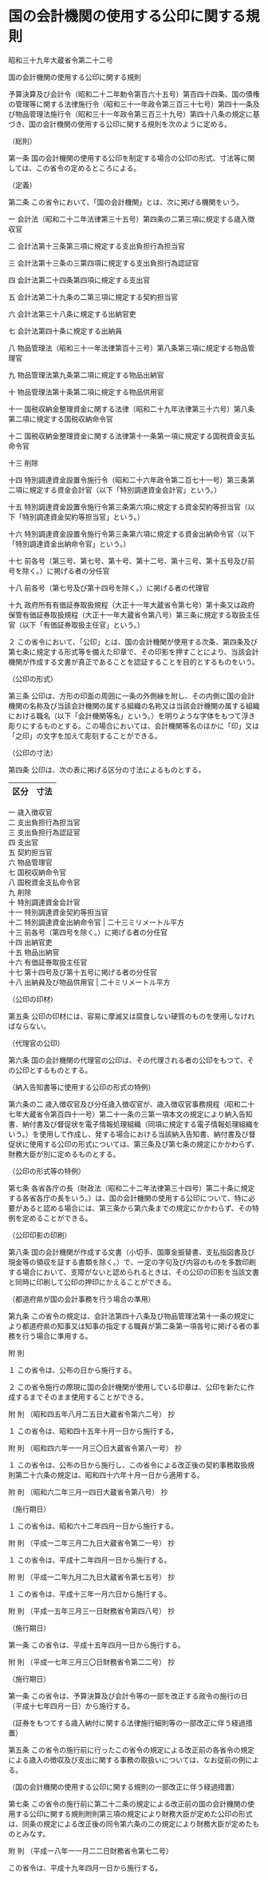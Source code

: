 # 国の会計機関の使用する公印に関する規則

昭和三十九年大蔵省令第二十二号

国の会計機関の使用する公印に関する規則

予算決算及び会計令（昭和二十二年勅令第百六十五号）第百四十四条、国の債権の管理等に関する法律施行令（昭和三十一年政令第三百三十七号）第四十一条及び物品管理法施行令（昭和三十一年政令第三百三十九号）第四十八条の規定に基づき、国の会計機関の使用する公印に関する規則を次のように定める。

（総則）

第一条 国の会計機関の使用する公印を制定する場合の公印の形式、寸法等に関しては、この省令の定めるところによる。

（定義）

第二条 この省令において、「国の会計機関」とは、次に掲げる機関をいう。

一 会計法（昭和二十二年法律第三十五号）第四条の二第三項に規定する歳入徴収官

二 会計法第十三条第三項に規定する支出負担行為担当官

三 会計法第十三条の三第四項に規定する支出負担行為認証官

四 会計法第二十四条第四項に規定する支出官

五 会計法第二十九条の二第三項に規定する契約担当官

六 会計法第三十八条に規定する出納官吏

七 会計法第四十条に規定する出納員

八 物品管理法（昭和三十一年法律第百十三号）第八条第三項に規定する物品管理官

九 物品管理法第九条第二項に規定する物品出納官

十 物品管理法第十条第二項に規定する物品供用官

十一 国税収納金整理資金に関する法律（昭和二十九年法律第三十六号）第八条第二項に規定する国税収納命令官

十二 国税収納金整理資金に関する法律第十一条第一項に規定する国税資金支払命令官

十三 削除

十四 特別調達資金設置令施行令（昭和二十六年政令第二百七十一号）第三条第二項に規定する資金会計官（以下「特別調達資金会計官」という。）

十五 特別調達資金設置令施行令第三条第六項に規定する資金契約等担当官（以下「特別調達資金契約等担当官」という。）

十六 特別調達資金設置令施行令第三条第六項に規定する資金出納命令官（以下「特別調達資金出納命令官」という。）

十七 前各号（第三号、第七号、第十号、第十二号、第十三号、第十五号及び前号を除く。）に掲げる者の分任官

十八 前各号（第七号及び第十四号を除く。）に掲げる者の代理官

十九 政府所有有価証券取扱規程（大正十一年大蔵省令第七号）第十条又は政府保管有価証券取扱規程（大正十一年大蔵省令第八号）第三条に規定する取扱主任官（以下「有価証券取扱主任官」という。）

２ この省令において、「公印」とは、国の会計機関が使用する次条、第四条及び第七条に規定する形式等を備えた印章で、その印影を押すことにより、当該会計機関が作成する文書が真正であることを認証することを目的とするものをいう。

（公印の形式）

第三条 公印は、方形の印面の周囲に一条の外側縁を附し、その内側に国の会計機関の名称及び当該会計機関の属する組織の名称又は当該会計機関の属する組織における職名（以下「会計機関等名」という。）を明りような字体をもつて浮き彫りにするものとする。この場合においては、会計機関等名のほかに「印」又は「之印」の文字を加えて彫刻することができる。

（公印の寸法）

第四条 公印は、次の表に掲げる区分の寸法によるものとする。

区分 | 寸法  
---|---  
一 歳入徴収官  
二 支出負担行為担当官  
三 支出負担行為認証官  
四 支出官  
五 契約担当官  
六 物品管理官  
七 国税収納命令官  
八 国税資金支払命令官  
九 削除  
十 特別調達資金会計官  
十一 特別調達資金契約等担当官  
十二 特別調達資金出納命令官 | 二十三ミリメートル平方  
十三 前各号（第四号を除く。）に掲げる者の分任官  
十四 出納官吏  
十五 物品出納官  
十六 有価証券取扱主任官  
十七 第十四号及び第十五号に掲げる者の分任官  
十八 出納員及び物品供用官 | 二十ミリメートル平方  
  
（公印の印材）

第五条 公印の印材には、容易に摩滅又は腐食しない硬質のものを使用しなければならない。

（代理官の公印）

第六条 国の会計機関の代理官の公印は、その代理される者の公印をもつて、その公印とするものとする。

（納入告知書等に使用する公印の形式の特例）

第六条の二 歳入徴収官及び分任歳入徴収官が、歳入徴収官事務規程（昭和二十七年大蔵省令第百四十一号）第二十一条の三第一項本文の規定により納入告知書、納付書及び督促状を電子情報処理組織（同項に規定する電子情報処理組織をいう。）を使用して作成し、発する場合における当該納入告知書、納付書及び督促状に使用する公印の形式については、第三条及び第七条の規定にかかわらず、財務大臣が別に定めるものとする。

（公印の形式等の特例）

第七条 各省各庁の長（財政法（昭和二十二年法律第三十四号）第二十条に規定する各省各庁の長をいう。）は、国の会計機関の使用する公印について、特に必要があると認める場合には、第三条から第六条までの規定にかかわらず、その特例を定めることができる。

（公印印影の印刷）

第八条 国の会計機関が作成する文書（小切手、国庫金振替書、支払指図書及び現金等の領収を証する書類を除く。）で、一定の字句及び内容のものを多数印刷する場合において、支障がないと認められるときは、その公印の印影を当該文書と同時に印刷して公印の押印にかえることができる。

（都道府県が国の会計事務を行う場合の準用）

第九条 この省令の規定は、会計法第四十八条及び物品管理法第十一条の規定により都道府県の知事又は知事の指定する職員が第二条第一項各号に掲げる者の事務を行う場合に準用する。

附 則

１ この省令は、公布の日から施行する。

２ この省令施行の際現に国の会計機関が使用している印章は、公印を新たに作成するまでそのまま使用することができる。

附 則 （昭和四五年八月二五日大蔵省令第六二号） 抄

１ この省令は、昭和四十五年十月一日から施行する。

附 則 （昭和四六年一一月三〇日大蔵省令第八一号） 抄

１ この省令は、公布の日から施行し、この省令による改正後の契約事務取扱規則第二十六条の規定は、昭和四十六年十月一日から適用する。

附 則 （昭和六二年三月一四日大蔵省令第八号） 抄

（施行期日）

１ この省令は、昭和六十二年四月一日から施行する。

附 則 （平成一二年三月二九日大蔵省令第二一号） 抄

１ この省令は、平成十二年四月一日から施行する。

附 則 （平成一二年九月二九日大蔵省令第七五号） 抄

１ この省令は、平成十三年一月六日から施行する。

附 則 （平成一五年三月三一日財務省令第四八号） 抄

（施行期日）

第一条 この省令は、平成十五年四月一日から施行する。

附 則 （平成一七年三月三〇日財務省令第二二号） 抄

（施行期日）

第一条 この省令は、予算決算及び会計令等の一部を改正する政令の施行の日（平成十七年四月一日）から施行する。

（証券をもつてする歳入納付に関する法律施行細則等の一部改正に伴う経過措置）

第五条 この省令の施行前に行ったこの省令の規定による改正前の各省令の規定による歳入の徴収及び支出に関する事務の取扱いについては、なお従前の例による。

（国の会計機関の使用する公印に関する規則の一部改正に伴う経過措置）

第七条 この省令の施行前に第二十二条の規定による改正前の国の会計機関の使用する公印に関する規則附則第三項の規定により財務大臣が定めた公印の形式は、同条の規定による改正後の同令第六条の二の規定により財務大臣が定めたものとみなす。

附 則 （平成一八年一一月二二日財務省令第七二号）

この省令は、平成十九年四月一日から施行する。

